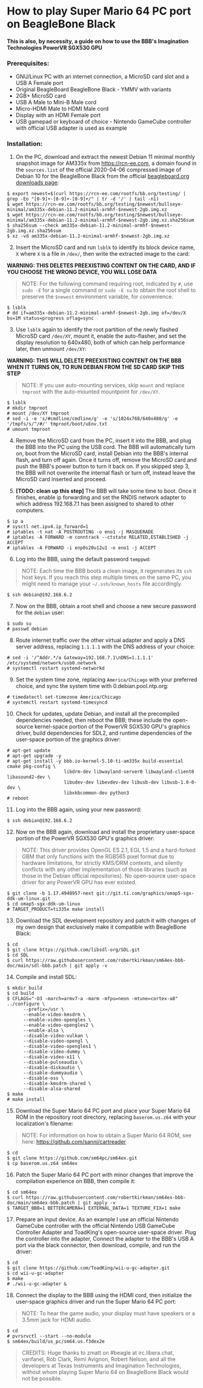 # How to play Super Mario 64 PC port on BeagleBone Black
#### This is also, by necessity, a guide on how to use the BBB's Imagination Technologies PowerVR SGX530 GPU

### Prerequisites:
* GNU/Linux PC with an internet connection, a MicroSD card slot and a USB A Female port
* Original BeagleBoard BeagleBone Black - YMMV with variants
* 2GB+ MicroSD card
* USB A Male to Mini-B Male cord
* Micro-HDMI Male to HDMI Male cord
* Display with an HDMI Female port
* USB gamepad or keyboard of choice - Nintendo GameCube controller with official USB adapter is used as example

### Installation:
1. On the PC, download and extract the newest Debian 11 minimal monthly snapshot image for AM335x from https://rcn-ee.com, a domain found in the `sources.list` of the official 2020-04-06 compressed image of Debian 10 for the BeagleBone Black from the official [beagleboard.org downloads page](https://beagleboard.org/latest-images):

```
$ export newest=$(curl https://rcn-ee.com/rootfs/bb.org/testing/ | grep -Eo "[0-9]+-[0-9]+-[0-9]+/" | tr -d '/' | tail -n1)
$ wget https://rcn-ee.com/rootfs/bb.org/testing/$newest/bullseye-minimal/am335x-debian-11.2-minimal-armhf-$newest-2gb.img.xz
$ wget https://rcn-ee.com/rootfs/bb.org/testing/$newest/bullseye-minimal/am335x-debian-11.2-minimal-armhf-$newest-2gb.img.xz.sha256sum
$ sha256sum --check am335x-debian-11.2-minimal-armhf-$newest-2gb.img.xz.sha256sum
$ xz -vd am335x-debian-11.2-minimal-armhf-$newest-2gb.img.xz
```

2. Insert the MicroSD card and run `lsblk` to identify its block device name, `X` where `X` is a file in `/dev/`, then write the extracted image to the card:

**WARNING: THIS DELETES PREEXISTING CONTENT ON THE CARD, AND IF YOU CHOOSE THE WRONG DEVICE, YOU WILL LOSE DATA**

>NOTE: For the following command requiring root, indicated by `#`, use `sudo -E` for a single command or `sudo -E su` to obtain the root shell to preserve the `$newest` environment variable, for convenience.

```
$ lsblk
# dd if=am335x-debian-11.2-minimal-armhf-$newest-2gb.img of=/dev/X bs=1M status=progress oflag=sync
```

3. Use `lsblk` again to identify the root partition of the newly flashed MicroSD card `/dev/XY`, mount it, enable the auto-flasher, and set the display resolution to 640x480, both of which can help performance later, then unmount `/dev/XY`:

**WARNING: THIS WILL DELETE PREEXISTING CONTENT ON THE BBB WHEN IT TURNS ON, TO RUN DEBIAN FROM THE SD CARD SKIP THIS STEP**

>NOTE: If you use auto-mounting services, skip `mount` and replace `tmproot` with the auto-mounted mountpoint for `/dev/XY`.

```
$ lsblk
# mkdir tmproot
# mount /dev/XY tmproot
# sed -i -e 's/#cmdline/cmdline/g' -e 's/1024x768/640x480/g' -e '/tmpfs/s/^/#/' tmproot/boot/uEnv.txt
# umount tmproot
```

4. Remove the MicroSD card from the PC, insert it into the BBB, and plug the BBB into the PC using the USB cord. The BBB will automatically turn on, boot from the MicroSD card, install Debian into the BBB's internal flash, and turn off again. Once it turns off, remove the MicroSD card and push the BBB's power button to turn it back on. If you skipped step 3, the BBB will not overwrite the internal flash or turn off, instead leave the MicroSD card inserted and proceed.

5. **[TODO: clean up this step]** The BBB will take some time to boot. Once it finishes, enable ip forwarding and set the RNDIS network adapter to which address 192.168.7.1 has been assigned to shared to other computers.

```
$ ip a
# sysctl net.ipv4.ip_forward=1
# iptables -t nat -A POSTROUTING -o eno1 -j MASQUERADE
# iptables -A FORWARD -m conntrack --ctstate RELATED,ESTABLISHED -j ACCEPT
# iptables -A FORWARD -i enp0s20u12u1 -o eno1 -j ACCEPT
```

6. Log into the BBB, using the default password `temppwd`:

>NOTE: Each time the BBB boots a clean image, it regenerates its `ssh` host keys. If you reach this step multiple times on the same PC, you might need to manage your `~/.ssh/known_hosts` file accordingly.

```
$ ssh debian@192.168.6.2
```

7. Now on the BBB, obtain a root shell and choose a new secure password for the `debian` user:

```
$ sudo su
# passwd debian
```

8. Route internet traffic over the other virtual adapter and apply a DNS server address, replacing `1.1.1.1` with the DNS address of your choice:

```
# sed -i '/^Addr.*/a Gateway=192.168.7.1\nDNS=1.1.1.1' /etc/systemd/network/usb0.network
# systemctl restart systemd-networkd
```

9. Set the system time zone, replacing `America/Chicago` with your preferred choice, and sync the system time with 0.debian.pool.ntp.org:

```
# timedatectl set-timezone America/Chicago
# systemctl restart systemd-timesyncd
```

10. Check for updates, update Debian, and install all the precompiled dependencies needed, then reboot the BBB; these include the open-source kernel-space portion of the PowerVR SGX530 GPU's graphics driver, build dependencies for SDL2, and runtime dependencies of the user-space portion of the graphics driver:

```
# apt-get update
# apt-get upgrade -y
# apt-get install -y bbb.io-kernel-5.10-ti-am335x build-essential cmake pkg-config \
                     libdrm-dev libwayland-server0 libwayland-client0 libasound2-dev \
                     libudev-dev libevdev-dev libusb-dev libusb-1.0-0-dev \
                     libxkbcommon-dev python3
# reboot
```

11. Log into the BBB again, using your new password:

```
$ ssh debian@192.168.6.2
```

12. Now on the BBB again, download and install the proprietary user-space portion of the PowerVR SGX530 GPU's graphics driver:

>NOTE: This driver provides OpenGL ES 2.1, EGL 1.5 and a hard-forked GBM that only functions with the RGB565 pixel format due to hardware limitations, for strictly KMS/DRM contexts, and silently conflicts with any other implementation of those libraries (such as those in the Debian official repositories). No open-source user-space driver for any PowerVR GPU has ever existed.

```
$ git clone -b 1.17.4948957-next git://git.ti.com/graphics/omap5-sgx-ddk-um-linux.git
$ cd omap5-sgx-ddk-um-linux
# TARGET_PRODUCT=ti335x make install
```

13. Download the SDL development repository and patch it with changes of my own design that exclusively make it compatible with BeagleBone Black:

```
$ cd
$ git clone https://github.com/libsdl-org/SDL.git
$ cd SDL
$ curl https://raw.githubusercontent.com/robertkirkman/sm64ex-bbb-doc/main/sdl-bbb.patch | git apply -v
```

14. Compile and install SDL:

```
$ mkdir build
$ cd build
$ CFLAGS="-O3 -march=armv7-a -marm -mfpu=neon -mtune=cortex-a8" ../configure \
      --prefix=/usr \
      --enable-video-kmsdrm \
      --enable-video-opengles \
      --enable-video-opengles2 \
      --enable-alsa \
      --disable-video-vulkan \
      --disable-video-opengl \
      --disable-video-opengles1 \
      --disable-video-dummy \
      --disable-video-x11 \
      --disable-pulseaudio \
      --disable-diskaudio \
      --disable-dummyaudio \
      --disable-oss \
      --disable-kmsdrm-shared \
      --disable-alsa-shared
$ make
# make install
```

15. Download the Super Mario 64 PC port and place your Super Mario 64 ROM in the repository root directory, replacing `baserom.us.z64` with your localization's filename:

>NOTE: For information on how to obtain a Super Mario 64 ROM, see here: https://github.com/sanni/cartreader

```
$ cd
$ git clone https://github.com/sm64pc/sm64ex.git
$ cp baserom.us.z64 sm64ex
```

16. Patch the Super Mario 64 PC port with minor changes that improve the compilation experience on BBB, then compile it:

```
$ cd sm64ex 
$ curl https://raw.githubusercontent.com/robertkirkman/sm64ex-bbb-doc/main/sm64ex-bbb.patch | git apply -v
$ TARGET_BBB=1 BETTERCAMERA=1 EXTERNAL_DATA=1 TEXTURE_FIX=1 make
```

17. Prepare an input device. As an example I use an official Nintendo GameCube controller with the official Nintendo USB GameCube Controller Adapter and ToadKing's open-source user-space driver. Plug the controller into the adapter, Connect the adapter to the BBB's USB A port via the black connector, then download, compile, and run the driver:

```
$ cd
$ git clone https://github.com/ToadKing/wii-u-gc-adapter.git
$ cd wii-u-gc-adapter
$ make
# ./wii-u-gc-adapter &
```

18. Connect the display to the BBB using the HDMI cord, then initialize the user-space graphics driver and run the Super Mario 64 PC port:

>NOTE: To hear the game audio, your display must have speakers or a 3.5mm jack for HDMI audio.

```
$ cd
# pvrsrvctl --start --no-module
$ sm64ex/build/us_pc/sm64.us.f3dex2e
```

>CREDITS:
>Huge thanks to zmatt on #beagle at irc.libera.chat, vanfanel, Rob Clark, Remi Avignon, Robert Nelson, and all the developers at Texas Instruments and Imagination Technologies, without whom playing Super Mario 64 on BeagleBone Black would not be possible.

